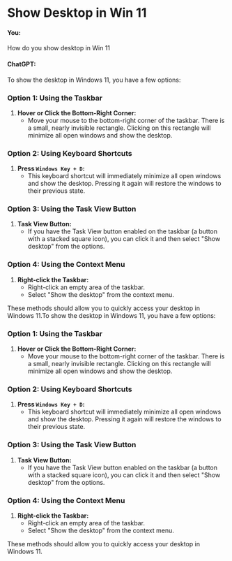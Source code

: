 # Show Desktop in Win 11

#### You:
How do you show desktop in Win 11

#### ChatGPT:
To show the desktop in Windows 11, you have a few options:

### Option 1: Using the Taskbar

1. **Hover or Click the Bottom-Right Corner:**
   - Move your mouse to the bottom-right corner of the taskbar. There is a small, nearly invisible rectangle. Clicking on this rectangle will minimize all open windows and show the desktop.

### Option 2: Using Keyboard Shortcuts

1. **Press `Windows Key + D`:**
   - This keyboard shortcut will immediately minimize all open windows and show the desktop. Pressing it again will restore the windows to their previous state.

### Option 3: Using the Task View Button

1. **Task View Button:**
   - If you have the Task View button enabled on the taskbar (a button with a stacked square icon), you can click it and then select "Show desktop" from the options.

### Option 4: Using the Context Menu

1. **Right-click the Taskbar:**
   - Right-click an empty area of the taskbar.
   - Select "Show the desktop" from the context menu.

These methods should allow you to quickly access your desktop in Windows 11.To show the desktop in Windows 11, you have a few options:

### Option 1: Using the Taskbar

1. **Hover or Click the Bottom-Right Corner:**
   - Move your mouse to the bottom-right corner of the taskbar. There is a small, nearly invisible rectangle. Clicking on this rectangle will minimize all open windows and show the desktop.

### Option 2: Using Keyboard Shortcuts

1. **Press `Windows Key + D`:**
   - This keyboard shortcut will immediately minimize all open windows and show the desktop. Pressing it again will restore the windows to their previous state.

### Option 3: Using the Task View Button

1. **Task View Button:**
   - If you have the Task View button enabled on the taskbar (a button with a stacked square icon), you can click it and then select "Show desktop" from the options.

### Option 4: Using the Context Menu

1. **Right-click the Taskbar:**
   - Right-click an empty area of the taskbar.
   - Select "Show the desktop" from the context menu.

These methods should allow you to quickly access your desktop in Windows 11.
